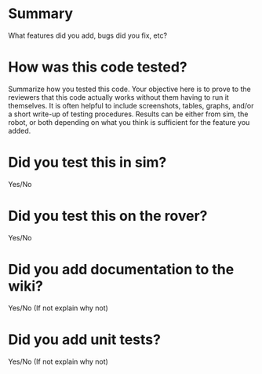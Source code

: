 # Summary
What features did you add, bugs did you fix, etc? 

# How was this code tested? 
Summarize how you tested this code. Your objective here is to prove to the reviewers that this code actually works without them having to run it themselves. It is often helpful to include screenshots, tables, graphs, and/or a short write-up of testing procedures. Results can be either from sim, the robot, or both depending on what you think is sufficient for the feature you added. 

# Did you test this in sim? 
Yes/No

# Did you test this on the rover?
Yes/No

# Did you add documentation to the wiki?
Yes/No (If not explain why not)

# Did you add unit tests? 
Yes/No (If not explain why not) 
